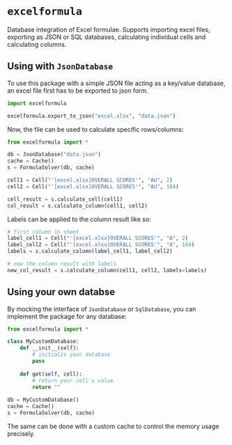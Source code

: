 # `excelformula`

Database integration of Excel formulae. Supports importing excel files, exporting as JSON or SQL databases, calculating individual cells and calculating columns.

## Using with `JsonDatabase`

To use this package with a simple JSON file acting as a key/value database, an excel file first has to be exported to json form.

```python
import excelformula

excelformula.export_to_json("excel.xlsx", "data.json")
```

Now, the file can be used to calculate specific rows/columns:

```python
from excelformula import *

db = JsonDatabase("data.json")
cache = Cache()
s = FormulaSolver(db, cache)

cell1 = Cell("'[excel.xlsx]OVERALL SCORES'", "AU", 2)
cell2 = Cell("'[excel.xlsx]OVERALL SCORES'", "AU", 184)

cell_result = s.calculate_cell(cell1)
col_result = s.calculate_column(cell1, cell2)
```

Labels can be applied to the column result like so:

```python
# first column in sheet
label_cell1 = Cell("'[excel.xlsx]OVERALL SCORES'", "A", 2)
label_cell2 = Cell("'[excel.xlsx]OVERALL SCORES'", "A", 184)
labels = s.calculate_column(label_cell1, label_cell2)

# now the column result with labels
new_col_result = s.calculate_column(cell1, cell2, labels=labels)
```

## Using your own databse

By mocking the interface of `JsonDatabase` or `SqlDatabase`, you can implement the package for any database:

```python
from excelformula import *

class MyCustomDatabase:
    def __init__(self):
        # initialis your database
        pass
        
    def get(self, cell):
        # return your cell's value
        return ""
        
db = MyCustomDatabase()
cache = Cache()
s = FormulaSolver(db, cache)
```

The same can be done with a custom cache to control the memory usage precisely.
